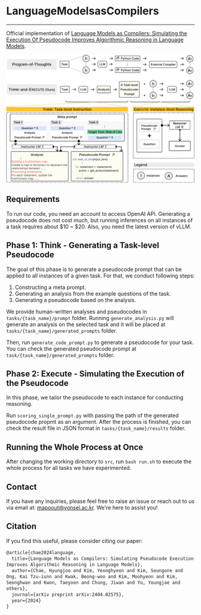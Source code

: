 # LanguageModelsasCompilers
---
Official implementation of [Language Models as Compilers: Simulating the Execution Of Pseudocode Improves Algorithmic Reasoning in Language Models](https://arxiv.org/abs/2404.02575).


![framework overview](./figure2.svg)

## Requirements
To run our code, you need an account to access OpenAI API. Generating a pseudocode does not cost much, but running inferences on all instances of a task requires about $10 ~ $20. Also, you need the latest version of vLLM.


## Phase 1: Think - Generating a Task-level Pseudocode
The goal of this phase is to generate a pseudocode prompt that can be applied to all instances of a given task. For that, we conduct following steps:

1. Constructing a meta prompt.
2. Generating an analysis from the example questions of the task. 
3. Generating a pseudocode based on the analysis.

We provide human-written analyses and pseudocodes in `tasks/{task_name}/prompt` folder. Running `generate_analysis.py` will generate an analysis on the selected task and it will be placed at `tasks/{task_name}/generated_prompts` folder.

Then, run `generate_code_prompt.py` to generate a pseudocode for your task. You can check the generated pseudocode prompt at `task/{task_name}/generated_prompts` folder.

## Phase 2: Execute - Simulating the Execution of the Pseudocode
In this phase, we tailor the pseudocode to each instance for conducting reasoning.

Run `scoring_single_prompt.py` with passing the path of the generated pseudocode propmt as an argument.
After the process is finished, you can check the result file in JSON format in `tasks/{task_name}/results` folder.

## Running the Whole Process at Once
After changing the working directory to `src`, run `bash run.sh` to execute the whole process for all tasks we have experimented.




## Contact
If you have any inquiries, please feel free to raise an issue or reach out to us via email at: mapoout@yonsei.ac.kr. We're here to assist you!

## Citation

If you find this useful, please consider citing our paper:
```
@article{chae2024language,
  title={Language Models as Compilers: Simulating Pseudocode Execution Improves Algorithmic Reasoning in Language Models},
  author={Chae, Hyungjoo and Kim, Yeonghyeon and Kim, Seungone and Ong, Kai Tzu-iunn and Kwak, Beong-woo and Kim, Moohyeon and Kim, Seonghwan and Kwon, Taeyoon and Chung, Jiwan and Yu, Youngjae and others},
  journal={arXiv preprint arXiv:2404.02575},
  year={2024}
}
```  

